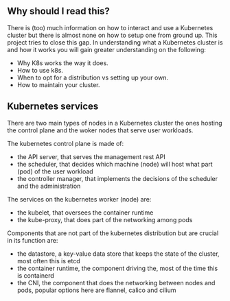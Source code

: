 ## Why should I read this?

There is (too) much information on how to interact and use a Kubernetes cluster but there is almost none on how to setup one from ground up.
This project tries to close this gap. In understanding what a Kubernetes cluster is and how it works you will gain greater understanding on the following:
- Why K8s works the way it does.
- How to use k8s.
- When to opt for a distribution vs setting up your own.
- How to maintain your cluster.


## Kubernetes services

There are two main types of nodes in a Kubernetes cluster the ones hosting the control plane and the woker nodes that serve user workloads.

The kubernetes control plane is made of:
- the API server, that serves the management rest API
- the scheduler, that decides which machine (node) will host what part (pod) of the user workload
- the controller manager, that implements the decisions of the scheduler and the administration

The services on the kubernetes worker (node) are:
- the kubelet, that oversees the container runtime
- the kube-proxy, that does part of the networking among pods

Components that are not part of the kubernetes distribution but are crucial in its function are:
- the datastore, a key-value data store that keeps the state of the cluster, most often this is etcd
- the container runtime, the component driving the, most of the time this is containerd
- the CNI, the component that does the networking between nodes and pods, popular options here are flannel, calico and cilium



